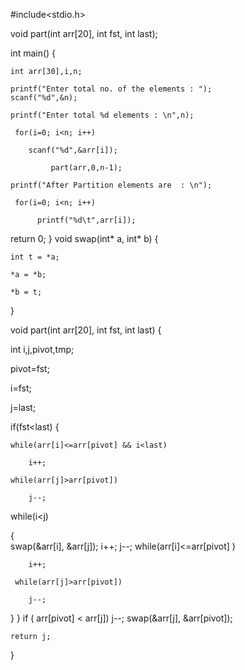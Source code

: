 #include<stdio.h>

void part(int arr[20], int fst, int last);

int main()
{
 
	int arr[30],i,n;
 
	printf("Enter total no. of the elements : ");
	scanf("%d",&n);
 
	printf("Enter total %d elements : \n",n);

	 for(i=0; i<n; i++)
    	
		scanf("%d",&arr[i]);
	   
             part(arr,0,n-1);
 	
	printf("After Partition elements are  : \n");
   
 	 for(i=0; i<n; i++)
  
          printf("%d\t",arr[i]);

 return 0;
}
void swap(int* a, int* b)
{

    int t = *a;

    *a = *b;

    *b = t;

}

void part(int arr[20], int fst, int last)
{

 int i,j,pivot,tmp;

   pivot=fst;

   i=fst;

   j=last;

if(fst<last)
{

    while(arr[i]<=arr[pivot] && i<last)

        i++;

    while(arr[j]>arr[pivot])

        j--;
 
     
  while(i<j)

  {    
     swap(&arr[i], &arr[j]);
	 i++;
	 j--;
     while(arr[i]<=arr[pivot] )

        i++;

     while(arr[j]>arr[pivot])

        j--;   

   }
}
    if ( arr[pivot] < arr[j])
		j--; 
	swap(&arr[j], &arr[pivot]);

	return j;
} 
  
  
 



